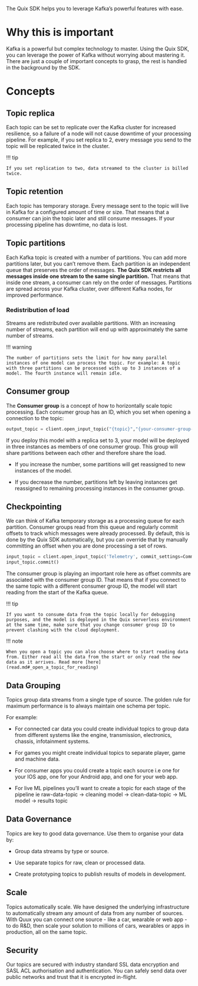 The Quix SDK helps you to leverage Kafka’s powerful features with ease.

# Why this is important

Kafka is a powerful but complex technology to master. Using the Quix
SDK, you can leverage the power of Kafka without worrying about
mastering it. There are just a couple of important concepts to grasp,
the rest is handled in the background by the SDK.

# Concepts

## Topic replica

Each topic can be set to replicate over the Kafka cluster for increased
resilience, so a failure of a node will not cause downtime of your
processing pipeline. For example, if you set replica to 2, every message
you send to the topic will be replicated twice in the cluster.

!!! tip

	If you set replication to two, data streamed to the cluster is billed twice.

## Topic retention

Each topic has temporary storage. Every message sent to the topic will
live in Kafka for a configured amount of time or size. That means that a
consumer can join the topic later and still consume messages. If your
processing pipeline has downtime, no data is lost.

## Topic partitions

Each Kafka topic is created with a number of partitions. You can add
more partitions later, but you can’t remove them. Each partition is an
independent queue that preserves the order of messages. **The Quix SDK
restricts all messages inside one stream to the same single partition.**
That means that inside one stream, a consumer can rely on the order of
messages. Partitions are spread across your Kafka cluster, over
different Kafka nodes, for improved performance.

### Redistribution of load

Streams are redistributed over available partitions. With an increasing
number of streams, each partition will end up with approximately the
same number of streams.

!!! warning

	The number of partitions sets the limit for how many parallel instances of one model can process the topic. For example: A topic with three partitions can be processed with up to 3 instances of a model. The fourth instance will remain idle.

## Consumer group

The **Consumer group** is a concept of how to horizontally scale topic
processing. Each consumer group has an ID, which you set when opening a
connection to the topic:

``` python
output_topic = client.open_input_topic("{topic}","{your-consumer-group-id}")
```

If you deploy this model with a replica set to 3, your model will be
deployed in three instances as members of one consumer group. This group
will share partitions between each other and therefore share the load.

  - If you increase the number, some partitions will get reassigned to
    new instances of the model.

  - If you decrease the number, partitions left by leaving instances get
    reassigned to remaining processing instances in the consumer group.

## Checkpointing

We can think of Kafka temporary storage as a processing queue for each
partition. Consumer groups read from this queue and regularly commit
offsets to track which messages were already processed. By default, this
is done by the Quix SDK automatically, but you can override that by
manually committing an offset when you are done processing a set of
rows.

``` python
input_topic = client.open_input_topic('Telemetry', commit_settings=CommitMode.Manual)
input_topic.commit()
```

The consumer group is playing an important role here as offset commits
are associated with the consumer group ID. That means that if you
connect to the same topic with a different consumer group ID, the model
will start reading from the start of the Kafka queue.

!!! tip

	If you want to consume data from the topic locally for debugging purposes, and the model is deployed in the Quix serverless environment at the same time, make sure that you change consumer group ID to prevent clashing with the cloud deployment.

!!! note

	When you open a topic you can also choose where to start reading data from. Either read all the data from the start or only read the new data as it arrives. Read more [here](read.md#_open_a_topic_for_reading)

## Data Grouping

Topics group data streams from a single type of source. The golden rule
for maximum performance is to always maintain one schema per topic.

For example:

  - For connected car data you could create individual topics to group
    data from different systems like the engine, transmission,
    electronics, chassis, infotainment systems.

  - For games you might create individual topics to separate player,
    game and machine data.

  - For consumer apps you could create a topic each source i.e one for
    your IOS app, one for your Android app, and one for your web app.

  - For live ML pipelines you’ll want to create a topic for each stage
    of the pipeline ie raw-data-topic → cleaning model →
    clean-data-topic → ML model → results topic

## Data Governance

Topics are key to good data governance. Use them to organise your data
by:

  - Group data streams by type or source.

  - Use separate topics for raw, clean or processed data.

  - Create prototyping topics to publish results of models in
    development.

## Scale

Topics automatically scale. We have designed the underlying
infrastructure to automatically stream any amount of data from any
number of sources. With Quux you can connect one source - like a car,
wearable or web app - to do R\&D, then scale your solution to millions
of cars, wearables or apps in production, all on the same topic.

## Security

Our topics are secured with industry standard SSL data encryption and
SASL ACL authorisation and authentication. You can safely send data over
public networks and trust that it is encrypted in-flight.
